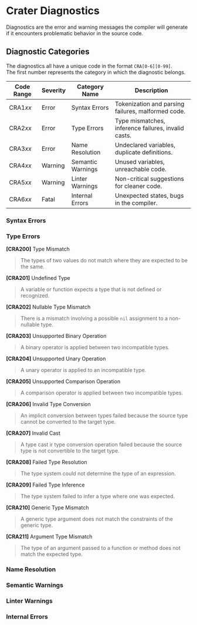 ﻿# Crater Diagnostics

Diagnostics are the error and warning messages the compiler will generate if it encounters problematic behavior in the source code.

## Diagnostic Categories

The diagnostics all have a unique code in the format `CRA[0-6][0-99]`.  
The first number represents the category in which the diagnostic belongs.

| Code Range | Severity | Category Name     | Description                                         |
|------------|----------|-------------------|-----------------------------------------------------|
| CRA1*xx*   | Error    | Syntax Errors     | Tokenization and parsing failures, malformed code.  |
| CRA2*xx*   | Error    | Type Errors       | Type mismatches, inference failures, invalid casts. |
| CRA3*xx*   | Error    | Name Resolution   | Undeclared variables, duplicate definitions.        |
| CRA4*xx*   | Warning  | Semantic Warnings | Unused variables, unreachable code.                 |
| CRA5*xx*   | Warning  | Linter Warnings   | Non-critical suggestions for cleaner code.          |
| CRA6*xx*   | Fatal    | Internal Errors   | Unexpected states, bugs in the compiler.            |

### Syntax Errors

### Type Errors

**[CRA200]** Type Mismatch  
> The types of two values do not match where they are expected to be the same.

**[CRA201]** Undefined Type  
> A variable or function expects a type that is not defined or recognized.

**[CRA202]** Nullable Type Mismatch
> There is a mismatch involving a possible `nil` assignment to a non-nullable type.

**[CRA203]** Unsupported Binary Operation
> A binary operator is applied between two incompatible types.

**[CRA204]** Unsupported Unary Operation
> A unary operator is applied to an incompatible type.

**[CRA205]** Unsupported Comparison Operation
> A comparison operator is applied between two incompatible types.

**[CRA206]** Invalid Type Conversion
> An implicit conversion between types failed because the source type cannot be converted to the target type.

**[CRA207]** Invalid Cast
> A type cast ir type conversion operation failed because the source type is not convertible to the target type.

**[CRA208]** Failed Type Resolution
> The type system could not determine the type of an expression.

**[CRA209]** Failed Type Inference
> The type system failed to infer a type where one was expected.

**[CRA210]** Generic Type Mismatch
> A generic type argument does not match the constraints of the generic type.

**[CRA211]** Argument Type Mismatch
> The type of an argument passed to a function or method does not match the expected type.

### Name Resolution

### Semantic Warnings

### Linter Warnings

### Internal Errors

